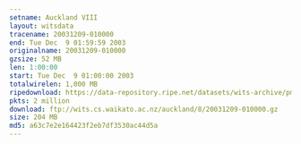 ```yaml
---
setname: Auckland VIII
layout: witsdata
tracename: 20031209-010000
end: Tue Dec  9 01:59:59 2003
originalname: 20031209-010000
gzsize: 52 MB
len: 1:00:00
start: Tue Dec  9 01:00:00 2003
totalwirelen: 1,000 MB
ripedownload: https://data-repository.ripe.net/datasets/wits-archive/pma/long/auck/8//20031209-010000.gz
pkts: 2 million
download: ftp://wits.cs.waikato.ac.nz/auckland/8/20031209-010000.gz
size: 204 MB
md5: a63c7e2e164423f2eb7df3530ac44d5a
---
```

